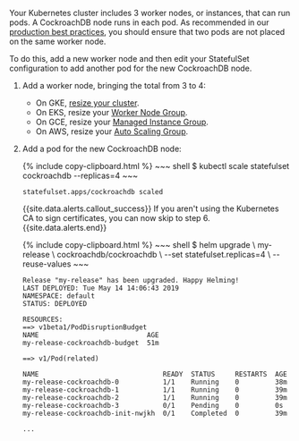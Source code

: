 Your Kubernetes cluster includes 3 worker nodes, or instances, that can run pods. A CockroachDB node runs in each pod. As recommended in our [production best practices](recommended-production-settings.html#topology), you should ensure that two pods are not placed on the same worker node. 


To do this, add a new worker node and then edit your StatefulSet configuration to add another pod for the new CockroachDB node.

1. Add a worker node, bringing the total from 3 to 4:
    - On GKE, [resize your cluster](https://cloud.google.com/kubernetes-engine/docs/how-to/resizing-a-cluster).
    - On EKS, resize your [Worker Node Group](https://eksctl.io/usage/managing-nodegroups/#scaling).
    - On GCE, resize your [Managed Instance Group](https://cloud.google.com/compute/docs/instance-groups/).
    - On AWS, resize your [Auto Scaling Group](https://docs.aws.amazon.com/autoscaling/latest/userguide/as-manual-scaling.html).

2. Add a pod for the new CockroachDB node:

    <section class="filter-content" markdown="1" data-scope="manual">
    {% include copy-clipboard.html %}
    ~~~ shell
    $ kubectl scale statefulset cockroachdb --replicas=4
    ~~~

    ~~~
    statefulset.apps/cockroachdb scaled
    ~~~

    {{site.data.alerts.callout_success}}
    If you aren't using the Kubernetes CA to sign certificates, you can now skip to step 6.
    {{site.data.alerts.end}}
    </section>

    <section class="filter-content" markdown="1" data-scope="helm">
    {% include copy-clipboard.html %}
    ~~~ shell
    $ helm upgrade \
    my-release \
    cockroachdb/cockroachdb \
    --set statefulset.replicas=4 \
    --reuse-values
    ~~~

    ~~~
    Release "my-release" has been upgraded. Happy Helming!
    LAST DEPLOYED: Tue May 14 14:06:43 2019
    NAMESPACE: default
    STATUS: DEPLOYED

    RESOURCES:
    ==> v1beta1/PodDisruptionBudget
    NAME                           AGE
    my-release-cockroachdb-budget  51m

    ==> v1/Pod(related)

    NAME                               READY  STATUS     RESTARTS  AGE
    my-release-cockroachdb-0           1/1    Running    0         38m
    my-release-cockroachdb-1           1/1    Running    0         39m
    my-release-cockroachdb-2           1/1    Running    0         39m
    my-release-cockroachdb-3           0/1    Pending    0         0s
    my-release-cockroachdb-init-nwjkh  0/1    Completed  0         39m

    ...
    ~~~
    </section>
